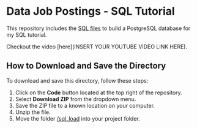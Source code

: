 # Data Job Postings - SQL Tutorial

This repository includes the [SQL files](/sql_load/) to build a PostgreSQL database for my SQL tutorial.

Checkout the video [here](INSERT YOUR YOUTUBE VIDEO LINK HERE).

## How to Download and Save the Directory

To download and save this directory, follow these steps:

1. Click on the **Code** button located at the top right of the repository.
2. Select **Download ZIP** from the dropdown menu.
3. Save the ZIP file to a known location on your computer.
4. Unzip the file.
5. Move the folder [/sql_load](/sql_load/) into your project folder.


